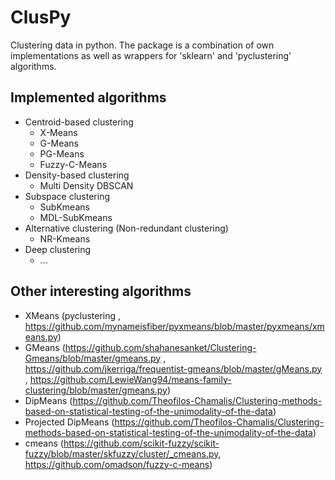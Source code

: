 # ClusPy

Clustering data in python.
The package is a combination of own implementations as well as wrappers for 'sklearn' and 'pyclustering' algorithms.

## Implemented algorithms

- Centroid-based clustering
    - X-Means
    - G-Means
    - PG-Means
    - Fuzzy-C-Means
- Density-based clustering
    - Multi Density DBSCAN
- Subspace clustering
    - SubKmeans
    - MDL-SubKmeans
- Alternative clustering (Non-redundant clustering)
    - NR-Kmeans
- Deep clustering
    - ...

## Other interesting algorithms
- XMeans (pyclustering , https://github.com/mynameisfiber/pyxmeans/blob/master/pyxmeans/xmeans.py)
- GMeans (https://github.com/shahanesanket/Clustering-Gmeans/blob/master/gmeans.py , https://github.com/jkerriga/frequentist-gmeans/blob/master/gMeans.py , https://github.com/LewieWang94/means-family-clustering/blob/master/gmeans.py)
- DipMeans (https://github.com/Theofilos-Chamalis/Clustering-methods-based-on-statistical-testing-of-the-unimodality-of-the-data)
- Projected DipMeans (https://github.com/Theofilos-Chamalis/Clustering-methods-based-on-statistical-testing-of-the-unimodality-of-the-data)
- cmeans (https://github.com/scikit-fuzzy/scikit-fuzzy/blob/master/skfuzzy/cluster/_cmeans.py,
          https://github.com/omadson/fuzzy-c-means)